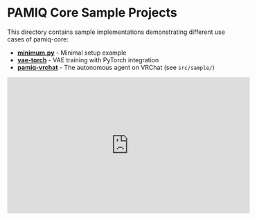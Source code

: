 # PAMIQ Core Sample Projects

This directory contains sample implementations demonstrating different use cases of pamiq-core:

- [**minimum.py**](./minimum.py) - Minimal setup example
- [**vae-torch**](./vae-torch/) - VAE training with PyTorch integration
- [**pamiq-vrchat**](https://github.com/MLShukai/pamiq-vrchat?tab=readme-ov-file#-running-the-sample-project) - The autonomous agent on VRChat (see `src/sample/`)

<iframe width="560" height="315" src="https://www.youtube.com/embed/hYjet0v17rY?si=kVIpH1Hjmzb1qScC" title="YouTube video player" frameborder="0" allow="accelerometer; autoplay; clipboard-write; encrypted-media; gyroscope; picture-in-picture; web-share" referrerpolicy="strict-origin-when-cross-origin" allowfullscreen></iframe>
